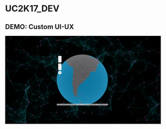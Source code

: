 # UC2K17_DEV

## DEMO: Custom UI-UX
![screenshot](/demos/10_custom_uiux/screen.png?raw=true "Optional Title")
